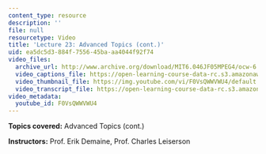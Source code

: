 ```yaml
---
content_type: resource
description: ''
file: null
resourcetype: Video
title: 'Lecture 23: Advanced Topics (cont.)'
uid: ea5dc5d3-884f-7556-45ba-aa4044f92f74
video_files:
  archive_url: http://www.archive.org/download/MIT6.046JF05MPEG4/ocw-6.046-07dec2005-220k.mp4
  video_captions_file: https://open-learning-course-data-rc.s3.amazonaws.com/6-046j-introduction-to-algorithms-sma-5503-fall-2005/2ebc0eb585ad5242a9c4d8e706cc1c73_F0VsQWWVWU4.vtt
  video_thumbnail_file: https://img.youtube.com/vi/F0VsQWWVWU4/default.jpg
  video_transcript_file: https://open-learning-course-data-rc.s3.amazonaws.com/6-046j-introduction-to-algorithms-sma-5503-fall-2005/6623a0d52e75c64e3b0221ca66f42d61_F0VsQWWVWU4.pdf
video_metadata:
  youtube_id: F0VsQWWVWU4
---
```


**Topics covered:** Advanced Topics (cont.)

**Instructors:** Prof. Erik Demaine, Prof. Charles Leiserson